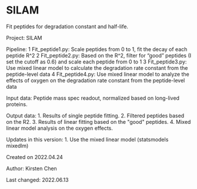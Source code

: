 # SILAM

Fit peptides for degradation constant and half-life.

Project: SILAM

Pipeline:
	1	Fit_peptide1.py:  Scale peptides from 0 to 1, fit the decay of each peptide R^2
	2	Fit_peptide2.py:  Based on the R^2, filter for “good” peptides (I set the cutoff as 0.6) and scale each peptide from 0 to 1
	3	Fit_peptide3.py:  Use mixed linear model to calculate the degradation rate constant from the peptide-level data
	4	Fit_peptide4.py:  Use mixed linear model to analyze the effects of oxygen on the degradation rate constant from the peptide-level data


Input data: Peptide mass spec readout, normalized based on long-lived proteins.

Output data:
    1. Results of single peptide fitting.
    2. Filtered peptides based on the R2.
    3. Results of linear fitting based on the "good" peptides.
    4. Mixed linear model analysis on the oxygen effects. 

Updates in this version:
    1. Use the mixed linear model (statsmodels mixedlm)


Created on 2022.04.24

Author: Kirsten Chen

Last changed: 2022.06.13
